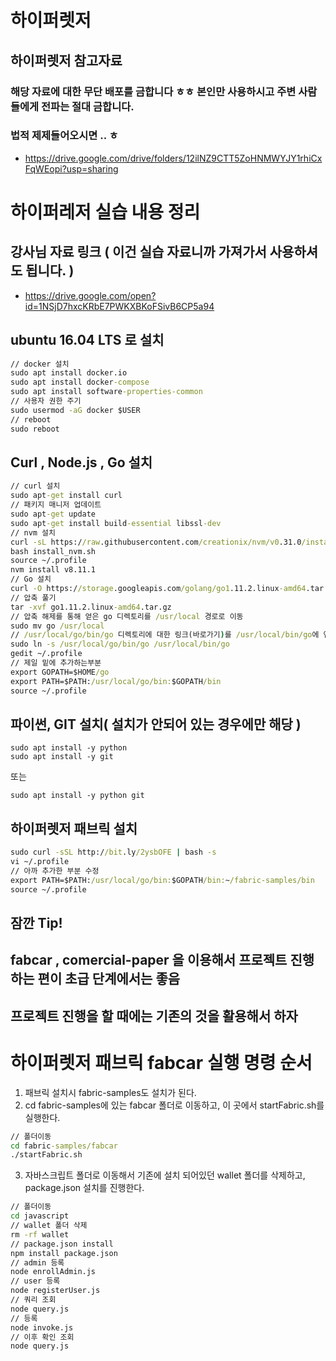 # 하이퍼렛저

## 하이퍼렛저 참고자료
### 해당 자료에 대한 무단 배포를 금합니다 ㅎㅎ 본인만 사용하시고 주변 사람들에게 전파는 절대 금합니다.
### 법적 제제들어오시면 .. ㅎ
- https://drive.google.com/drive/folders/12ilNZ9CTT5ZoHNMWYJY1rhiCxFqWEopi?usp=sharing

# 하이퍼레저 실습 내용 정리
## 강사님 자료 링크 ( 이건 실습 자료니까 가져가서 사용하셔도 됩니다. )
- https://drive.google.com/open?id=1NSjD7hxcKRbE7PWKXBKoFSivB6CP5a94

## ubuntu 16.04 LTS 로 설치
``` cmd
// docker 설치
sudo apt install docker.io
sudo apt install docker-compose
sudo apt install software-properties-common
// 사용자 권한 주기
sudo usermod -aG docker $USER
// reboot
sudo reboot
```

## Curl , Node.js , Go 설치
``` cmd
// curl 설치
sudo apt-get install curl
// 패키지 매니저 업데이트
sudo apt-get update
sudo apt-get install build-essential libssl-dev
// nvm 설치
curl -sL https://raw.githubusercontent.com/creationix/nvm/v0.31.0/install.sh -o install_nvm.sh
bash install_nvm.sh
source ~/.profile
nvm install v8.11.1
// Go 설치
curl -O https://storage.googleapis.com/golang/go1.11.2.linux-amd64.tar.gz
// 압축 풀기
tar -xvf go1.11.2.linux-amd64.tar.gz
// 압축 해제를 통해 얻은 go 디렉토리를 /usr/local 경로로 이동
sudo mv go /usr/local
// /usr/local/go/bin/go 디렉토리에 대한 링크(바로가기)를 /usr/local/bin/go에 연결
sudo ln -s /usr/local/go/bin/go /usr/local/bin/go
gedit ~/.profile
// 제일 밑에 추가하는부분
export GOPATH=$HOME/go
export PATH=$PATH:/usr/local/go/bin:$GOPATH/bin
source ~/.profile
```

## 파이썬, GIT 설치( 설치가 안되어 있는 경우에만 해당 )
```
sudo apt install -y python
sudo apt install -y git
```
또는
```
sudo apt install -y python git
```

## 하이퍼렛저 패브릭 설치
```cmd
sudo curl -sSL http://bit.ly/2ysbOFE | bash -s
vi ~/.profile
// 아까 추가한 부분 수정
export PATH=$PATH:/usr/local/go/bin:$GOPATH/bin:~/fabric-samples/bin
source ~/.profile
```


## 잠깐 Tip!
## fabcar , comercial-paper 을 이용해서 프로젝트 진행하는 편이 초급 단계에서는 좋음
## 프로젝트 진행을 할 때에는 기존의 것을 활용해서 하자

# 하이퍼렛저 패브릭 fabcar 실행 명령 순서
1. 패브릭 설치시 fabric-samples도 설치가 된다. 
2. cd fabric-samples에 있는 fabcar 폴더로 이동하고, 이 곳에서 startFabric.sh를 실행한다.
  ``` cmd
  // 폴더이동
  cd fabric-samples/fabcar
  ./startFabric.sh
  ```
3. 자바스크립트 폴더로 이동해서 기존에 설치 되어있던 wallet 폴더를 삭제하고, package.json 설치를 진행한다.
``` cmd
// 폴더이동
cd javascript
// wallet 폴더 삭제
rm -rf wallet
// package.json install
npm install package.json
// admin 등록
node enrollAdmin.js
// user 등록
node registerUser.js
// 쿼리 조회
node query.js
// 등록 
node invoke.js
// 이후 확인 조회
node query.js 
```

